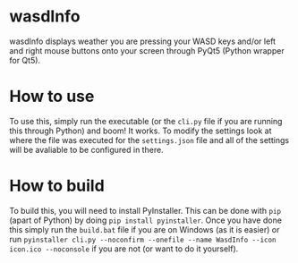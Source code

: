 # wasdInfo
wasdInfo displays weather you are pressing your WASD keys and/or left and right mouse buttons onto your screen through PyQt5 (Python wrapper for Qt5).

# How to use
To use this, simply run the executable (or the `cli.py` file if you are running this through Python) and boom! It works. To modify the settings look at where the file was executed for the `settings.json` file and all of the settings will be avaliable to be configured in there.

# How to build
To build this, you will need to install PyInstaller. This can be done with `pip` (apart of Python) by doing `pip install pyinstaller`. Once you have done this simply run the `build.bat` file if you are on Windows (as it is easier) or run ```pyinstaller cli.py --noconfirm --onefile --name WasdInfo --icon icon.ico --noconsole``` if you are not (or want to do it yourself).
